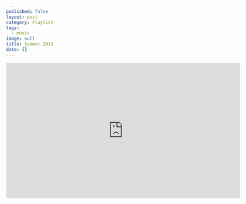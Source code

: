 ```yaml
---
published: false
layout: post
category: Playlist
tags: 
  - music
image: null
title: Summer 2013
date: {}
---
```



<iframe width="640" height="370" src="https://rd.io/i/QXaYuDNiazM/" frameborder="0">&nbsp;</iframe>